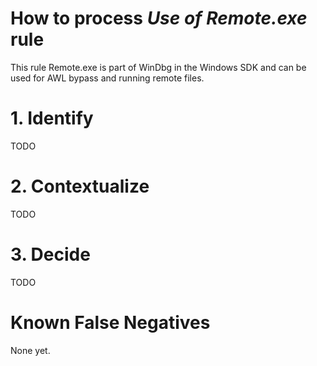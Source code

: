 # How to process *Use of Remote.exe* rule
This rule Remote.exe is part of WinDbg in the Windows SDK and can be used for AWL bypass and running remote files.

# 1. Identify
TODO

# 2. Contextualize
TODO

# 3. Decide
TODO

# Known False Negatives
None yet.
